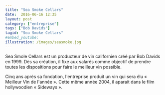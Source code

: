 ```yaml
---
title: "Sea Smoke Cellars"
date:  2016-06-16 12:35
layout: post
category: ["entreprise"]
tags: ["Bob Davids"]
tagid: "Sea Smoke Cellars"
#embed_youtube:
illustration: /images/seasmoke.jpg
---
```


Sea Smole Cellars est un producteur de vin californien créé par Bob Davids en 1999. Dès sa création, il fixe aux salarés comme objectif de prendre toutes les dispositions pour faire le meilleur vin possible.

Cinq ans après sa fondation, l'entreprise produit un vin qui sera élu « Meilleur Vin de l'année ». Cette même année 2004, il aparait dans le film hollywoodien « Sideways ».
